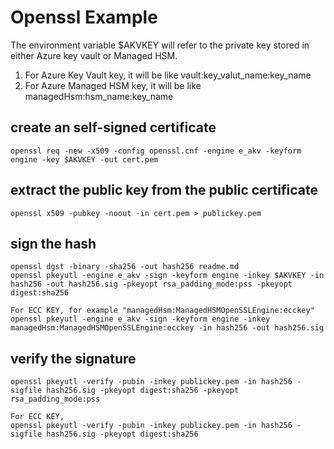 # Openssl Example
The environment variable $AKVKEY will refer to the private key stored in either Azure key vault or Managed HSM.
1. For Azure Key Vault key, it will be like vault:key_valut_name:key_name
2. For Azure Managed HSM key, it will be like managedHsm:hsm_name:key_name

## create an self-signed certificate
```
openssl req -new -x509 -config openssl.cnf -engine e_akv -keyform engine -key $AKVKEY -out cert.pem
```
## extract the public key from the public certificate
```
openssl x509 -pubkey -noout -in cert.pem > publickey.pem
```
## sign the hash
```
openssl dgst -binary -sha256 -out hash256 readme.md
openssl pkeyutl -engine e_akv -sign -keyform engine -inkey $AKVKEY -in hash256 -out hash256.sig -pkeyopt rsa_padding_mode:pss -pkeyopt digest:sha256

For ECC KEY, for example "managedHsm:ManagedHSMOpenSSLEngine:ecckey"
openssl pkeyutl -engine e_akv -sign -keyform engine -inkey managedHsm:ManagedHSMOpenSSLEngine:ecckey -in hash256 -out hash256.sig
```

## verify the signature
```
openssl pkeyutl -verify -pubin -inkey publickey.pem -in hash256 -sigfile hash256.sig -pkeyopt digest:sha256 -pkeyopt rsa_padding_mode:pss

For ECC KEY,
openssl pkeyutl -verify -pubin -inkey publickey.pem -in hash256 -sigfile hash256.sig -pkeyopt digest:sha256
```
